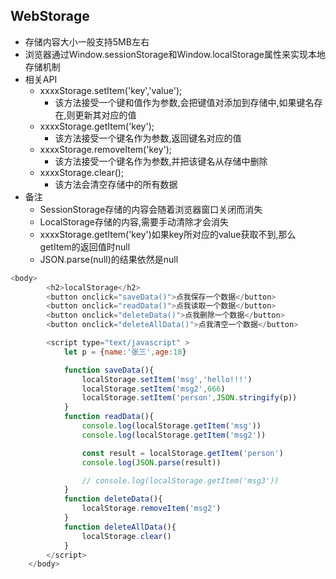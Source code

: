 ## WebStorage

- 存储内容大小一般支持5MB左右
- 浏览器通过Window.sessionStorage和Window.localStorage属性来实现本地存储机制
- 相关API
  - xxxxStorage.setItem('key','value');
    - 该方法接受一个键和值作为参数,会把键值对添加到存储中,如果键名存在,则更新其对应的值
  - xxxxStorage.getItem('key');
    - 该方法接受一个键名作为参数,返回键名对应的值
  - xxxxStorage.removeItem('key');
    - 该方法接受一个键名作为参数,并把该键名从存储中删除
  - xxxxStorage.clear();
    - 该方法会清空存储中的所有数据
- 备注
  - SessionStorage存储的内容会随着浏览器窗口关闭而消失
  - LocalStorage存储的内容,需要手动清除才会消失
  - xxxxStorage.getItem('key')如果key所对应的value获取不到,那么getItem的返回值时null
  - JSON.parse(null)的结果依然是null

```js
<body>
		<h2>localStorage</h2>
		<button onclick="saveData()">点我保存一个数据</button>
		<button onclick="readData()">点我读取一个数据</button>
		<button onclick="deleteData()">点我删除一个数据</button>
		<button onclick="deleteAllData()">点我清空一个数据</button>

		<script type="text/javascript" >
			let p = {name:'张三',age:18}

			function saveData(){
				localStorage.setItem('msg','hello!!!')
				localStorage.setItem('msg2',666)
				localStorage.setItem('person',JSON.stringify(p))
			}
			function readData(){
				console.log(localStorage.getItem('msg'))
				console.log(localStorage.getItem('msg2'))

				const result = localStorage.getItem('person')
				console.log(JSON.parse(result))

				// console.log(localStorage.getItem('msg3'))
			}
			function deleteData(){
				localStorage.removeItem('msg2')
			}
			function deleteAllData(){
				localStorage.clear()
			}
		</script>
	</body>
```

